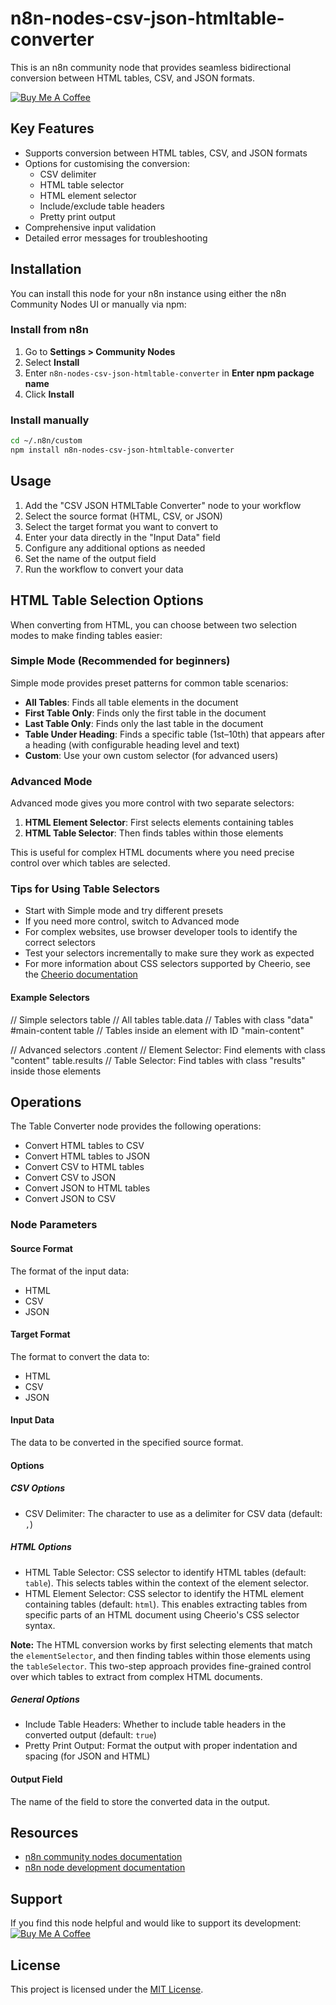 # n8n-nodes-csv-json-htmltable-converter

This is an n8n community node that provides seamless bidirectional conversion between HTML tables, CSV, and JSON formats.

[![Buy Me A Coffee](https://www.buymeacoffee.com/assets/img/custom_images/orange_img.png)](https://buymeacoffee.com/msoukhomlinov)

## Key Features

- Supports conversion between HTML tables, CSV, and JSON formats
- Options for customising the conversion:
  - CSV delimiter
  - HTML table selector
  - HTML element selector
  - Include/exclude table headers
  - Pretty print output
- Comprehensive input validation
- Detailed error messages for troubleshooting

## Installation

You can install this node for your n8n instance using either the n8n Community Nodes UI or manually via npm:

### Install from n8n

1. Go to **Settings > Community Nodes**
2. Select **Install**
3. Enter `n8n-nodes-csv-json-htmltable-converter` in **Enter npm package name**
4. Click **Install**

### Install manually

```bash
cd ~/.n8n/custom
npm install n8n-nodes-csv-json-htmltable-converter
```

## Usage

1. Add the "CSV JSON HTMLTable Converter" node to your workflow
2. Select the source format (HTML, CSV, or JSON)
3. Select the target format you want to convert to
4. Enter your data directly in the "Input Data" field
5. Configure any additional options as needed
6. Set the name of the output field
7. Run the workflow to convert your data

## HTML Table Selection Options

When converting from HTML, you can choose between two selection modes to make finding tables easier:

### Simple Mode (Recommended for beginners)

Simple mode provides preset patterns for common table scenarios:

- **All Tables**: Finds all table elements in the document
- **First Table Only**: Finds only the first table in the document
- **Last Table Only**: Finds only the last table in the document
- **Table Under Heading**: Finds a specific table (1st–10th) that appears after a heading (with configurable heading level and text)
- **Custom**: Use your own custom selector (for advanced users)

### Advanced Mode

Advanced mode gives you more control with two separate selectors:

1. **HTML Element Selector**: First selects elements containing tables
2. **HTML Table Selector**: Then finds tables within those elements

This is useful for complex HTML documents where you need precise control over which tables are selected.

### Tips for Using Table Selectors

- Start with Simple mode and try different presets
- If you need more control, switch to Advanced mode
- For complex websites, use browser developer tools to identify the correct selectors
- Test your selectors incrementally to make sure they work as expected
- For more information about CSS selectors supported by Cheerio, see the [Cheerio documentation](https://cheerio.js.org/docs/basics/selecting)

#### Example Selectors

// Simple selectors
table                     // All tables
table.data                // Tables with class "data"
#main-content table       // Tables inside an element with ID "main-content"

// Advanced selectors
.content                  // Element Selector: Find elements with class "content"
table.results             // Table Selector: Find tables with class "results" inside those elements

## Operations

The Table Converter node provides the following operations:

- Convert HTML tables to CSV
- Convert HTML tables to JSON
- Convert CSV to HTML tables
- Convert CSV to JSON
- Convert JSON to HTML tables
- Convert JSON to CSV

### Node Parameters

#### Source Format

The format of the input data:
- HTML
- CSV
- JSON

#### Target Format

The format to convert the data to:
- HTML
- CSV
- JSON

#### Input Data

The data to be converted in the specified source format.

#### Options

##### CSV Options
- CSV Delimiter: The character to use as a delimiter for CSV data (default: `,`)

##### HTML Options
- HTML Table Selector: CSS selector to identify HTML tables (default: `table`). This selects tables within the context of the element selector.
- HTML Element Selector: CSS selector to identify the HTML element containing tables (default: `html`). This enables extracting tables from specific parts of an HTML document using Cheerio's CSS selector syntax.

**Note:** The HTML conversion works by first selecting elements that match the `elementSelector`, and then finding tables within those elements using the `tableSelector`. This two-step approach provides fine-grained control over which tables to extract from complex HTML documents.

##### General Options
- Include Table Headers: Whether to include table headers in the converted output (default: `true`)
- Pretty Print Output: Format the output with proper indentation and spacing (for JSON and HTML)

#### Output Field

The name of the field to store the converted data in the output.

## Resources

* [n8n community nodes documentation](https://docs.n8n.io/integrations/community-nodes/)
* [n8n node development documentation](https://docs.n8n.io/integrations/creating-nodes/)

## Support

If you find this node helpful and would like to support its development:
[![Buy Me A Coffee](https://www.buymeacoffee.com/assets/img/custom_images/orange_img.png)](https://buymeacoffee.com/msoukhomlinov)

## License

This project is licensed under the [MIT License](LICENSE.md).
